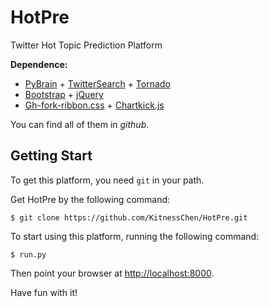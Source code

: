 HotPre
=========

Twitter Hot Topic Prediction Platform

**Dependence:**
- [PyBrain](http://www.pybrain.org/) + [TwitterSearch](https://twittersearch.readthedocs.org/en/latest/) + [Tornado](http://www.tornadoweb.org/)
- [Bootstrap](http://www.bootstrap.com/) + [jQuery](http://jquery.com/)
- [Gh-fork-ribbon.css](http://simonwhitaker.github.io/github-fork-ribbon-css/) + [Chartkick.js](http://chartkick.com/)

You can find all of them in *github*.

Getting Start
-----------------
To get this platform, you need `git` in your path.

Get HotPre by the following command:
```
$ git clone https://github.com/KitnessChen/HotPre.git
```

To start using this platform, running the following command:
```
$ run.py
```

Then point your browser at [http://localhost:8000](http://localhost:8000).

Have fun with it!
